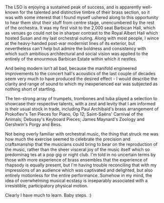 <!--
.. title: London Symphony Orchestra's Brass Ensemble
.. slug: london-symphony-orchestras-brass-ensemble
.. date: 2007-03-19 23:59:37-05:00
.. tags: media,show
-->


The LSO is enjoying a sustained peak of success, and is apparently
well-known for the talented and distinctive timbre of their brass
section, so it was with some interest that I found myself ushered along
to this opportunity to hear them strut their stuff from centre stage,
unencumbered by the rest of the orchestra. It was my first visit to the
2,000 seat Barbican Hall, which as venues go could not be in sharper
contrast to the Royal Albert Hall which hosted Susan and my last
orchestral outing. Along with most people, I wince at the heavy-handed
post-war modernist lines of its exterior, but nevertheless can't help
but admire the boldness and consistency with which such ambitious
architectural and social vision was applied to the entirely of the
enourmous Barbican Estate within which it nestles.

And being modern isn't all bad, because the manifold engineered
improvements to the concert hall's acoustics of the last couple of
decades seem very much to have produced the desired effect - I would
describe the clarity and range of sound to which my inexperienced ear
was subjected as nothing short of startling.

The ten-strong array of trumpets, trombones and tuba played a selection
to showcase their respective talents, with a zest and levity that I am
informed is their usual stock in trade, including Paul Archibald's brass
arrangement of Prokofiev's Ten Pieces for Piano, Op 12; Saint-Saëns'
Carnival of the Animals; Debussy's Keyboard Pieces; James Maynard's
Zoology and Gershwin's Porgy and Bess.

Not being overly familiar with orchestral music, the thing that struck
me was how much the exercise seemed to celebrate the precision and
craftsmanship that the musicians could bring to bear on the reproduction
of the music, rather than the sheer visceral joy of the music itself
which so predominag tes at a pop gig or night club. I'm told in no
uncertain terms by those with more experience of brass ensembles that
the experience of rhapsody is equally present, but I'm having trouble
reconciling that with my impressions of an audience which was captivated
and delighted, but also entirely motionless for the entire performance.
Somehow in my mind, the idea of overwhelming musical ecstasy is
inseparably associated with a irresistible, participatory physical
motion.

Clearly I have much to learn. Baby steps. :)
